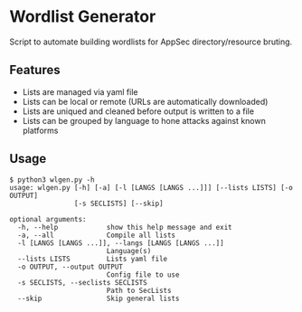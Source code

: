 # Wordlist Generator

Script to automate building wordlists for AppSec directory/resource bruting.

## Features

* Lists are managed via yaml file
* Lists can be local or remote (URLs are automatically downloaded)
* Lists are uniqued and cleaned before output is written to a file
* Lists can be grouped by language to hone attacks against known platforms

## Usage

```
$ python3 wlgen.py -h
usage: wlgen.py [-h] [-a] [-l [LANGS [LANGS ...]]] [--lists LISTS] [-o OUTPUT]
                [-s SECLISTS] [--skip]

optional arguments:
  -h, --help            show this help message and exit
  -a, --all             Compile all lists
  -l [LANGS [LANGS ...]], --langs [LANGS [LANGS ...]]
                        Language(s)
  --lists LISTS         Lists yaml file
  -o OUTPUT, --output OUTPUT
                        Config file to use
  -s SECLISTS, --seclists SECLISTS
                        Path to SecLists
  --skip                Skip general lists
```
